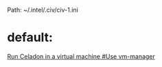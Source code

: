 Path: ~/.intel/.civ/civ-1.ini

# default: 
[Run Celadon in a virtual machine #Use vm-manager](https://projectceladon.github.io/celadon-documentation/getting-started/on-vm.html#use-vm-manager)

